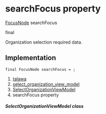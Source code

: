 
<div>

# searchFocus property

</div>


[FocusNode](https://api.flutter.dev/flutter/widgets/FocusNode-class.html)
searchFocus


final




Organization selection required data.



## Implementation

``` language-dart
final FocusNode searchFocus = ;
```







1.  [talawa](../../index.md)
2.  [select_organization_view_model](../../view_model_pre_auth_view_models_select_organization_view_model/)
3.  [SelectOrganizationViewModel](../../view_model_pre_auth_view_models_select_organization_view_model/SelectOrganizationViewModel-class.md)
4.  searchFocus property

##### SelectOrganizationViewModel class







